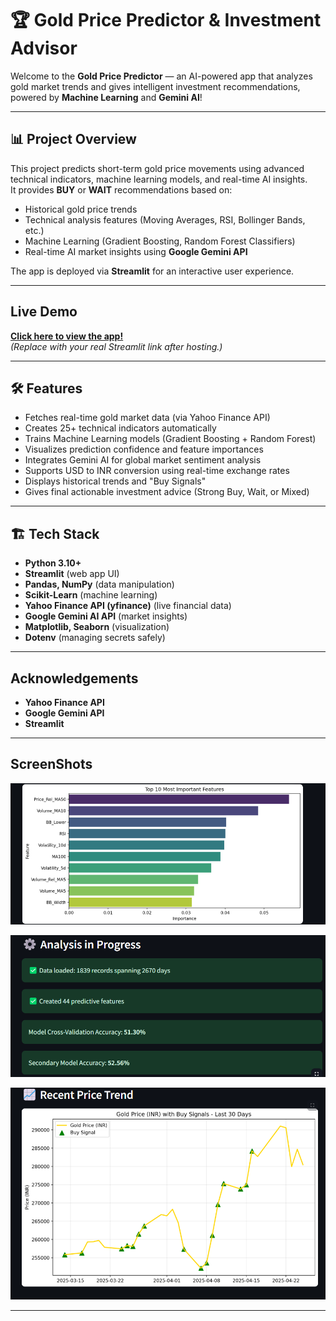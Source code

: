 # 🏆 Gold Price Predictor & Investment Advisor

Welcome to the **Gold Price Predictor** — an AI-powered app that analyzes gold market trends and gives intelligent investment recommendations, powered by **Machine Learning** and **Gemini AI**!

---

## 📊 Project Overview

This project predicts short-term gold price movements using advanced technical indicators, machine learning models, and real-time AI insights.  
It provides **BUY** or **WAIT** recommendations based on:
- Historical gold price trends
- Technical analysis features (Moving Averages, RSI, Bollinger Bands, etc.)
- Machine Learning (Gradient Boosting, Random Forest Classifiers)
- Real-time AI market insights using **Google Gemini API**

The app is deployed via **Streamlit** for an interactive user experience.

---

##  Live Demo

 **[Click here to view the app!](https://your-app-name.streamlit.app)**  
_(Replace with your real Streamlit link after hosting.)_

---

## 🛠️ Features

-  Fetches real-time gold market data (via Yahoo Finance API)
-  Creates 25+ technical indicators automatically
-  Trains Machine Learning models (Gradient Boosting + Random Forest)
-  Visualizes prediction confidence and feature importances
-  Integrates Gemini AI for global market sentiment analysis
-  Supports USD to INR conversion using real-time exchange rates
-  Displays historical trends and "Buy Signals"
-  Gives final actionable investment advice (Strong Buy, Wait, or Mixed)

---

## 🏗️ Tech Stack

- **Python 3.10+**
- **Streamlit** (web app UI)
- **Pandas, NumPy** (data manipulation)
- **Scikit-Learn** (machine learning)
- **Yahoo Finance API (yfinance)** (live financial data)
- **Google Gemini AI API** (market insights)
- **Matplotlib, Seaborn** (visualization)
- **Dotenv** (managing secrets safely)

---

## Acknowledgements

- **Yahoo Finance API**
- **Google Gemini API**
- **Streamlit**

---

## ScreenShots 


![image alt](https://github.com/AdityaSharma283/gold-price-predictor/blob/8b04d300914425c8111e46fc024e400013b50408/Screenshot%202025-04-26%20225346.png)


![image alt](https://github.com/AdityaSharma283/gold-price-predictor/blob/8b04d300914425c8111e46fc024e400013b50408/Screenshot%202025-04-26%20225356.png)


![image alt](https://github.com/AdityaSharma283/gold-price-predictor/blob/8b04d300914425c8111e46fc024e400013b50408/Screenshot%202025-04-26%20225439.png)


---
